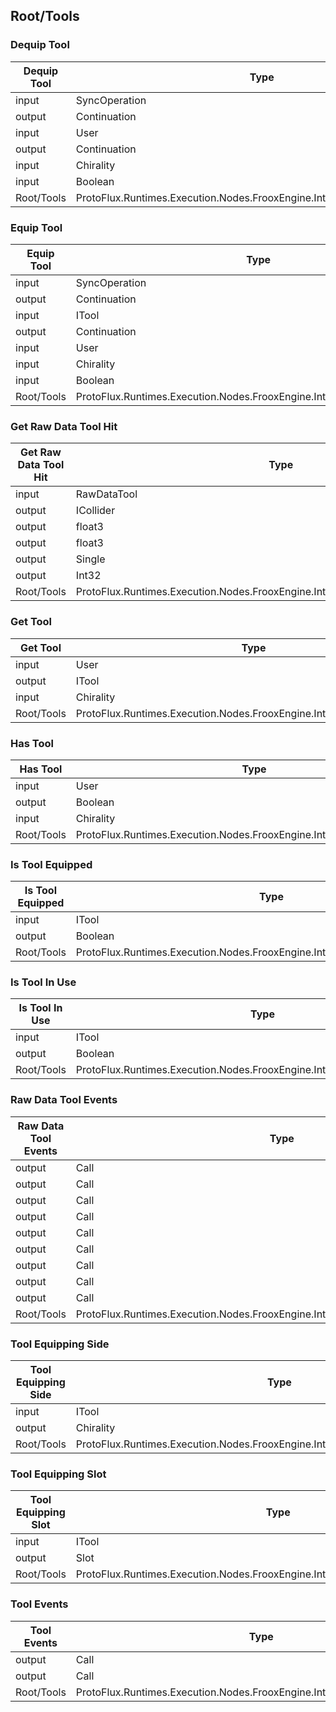 <!-----------------------------------------------------------------------+
 ! This file has been generated using a script. Do not edit it manually. !
 ! Edit the individual node pages instead.                               !
 +----------------------------------------------------------------------->

## Root/Tools

### Dequip Tool

<!-- ProtofluxNode:start -->
| Dequip Tool | Type | Label |
| --- | ---- | ----- |
| input | SyncOperation | * |
| output | Continuation | OnDequipped |
| input | User | User |
| output | Continuation | OnDequipFail |
| input | Chirality | Side |
| input | Boolean | PopOff |
| Root/Tools | ProtoFlux.Runtimes.Execution.Nodes.FrooxEngine.Interaction.Tools.DequipTool |  |
<!-- ProtofluxNode:end -->


### Equip Tool

<!-- ProtofluxNode:start -->
| Equip Tool | Type | Label |
| --- | ---- | ----- |
| input | SyncOperation | * |
| output | Continuation | OnEquipped |
| input | ITool | Tool |
| output | Continuation | OnEquipFail |
| input | User | User |
| input | Chirality | Side |
| input | Boolean | DequipExisting |
| Root/Tools | ProtoFlux.Runtimes.Execution.Nodes.FrooxEngine.Interaction.Tools.EquipTool |  |
<!-- ProtofluxNode:end -->


### Get Raw Data Tool Hit

<!-- ProtofluxNode:start -->
| Get Raw Data Tool Hit | Type | Label |
| --- | ---- | ----- |
| input | RawDataTool | Tool |
| output | ICollider | HitCollider |
| output | float3 | HitPoint |
| output | float3 | HitNormal |
| output | Single | HitDistance |
| output | Int32 | HitTriangleIndex |
| Root/Tools | ProtoFlux.Runtimes.Execution.Nodes.FrooxEngine.Interaction.Tools.GetRawDataToolHit |  |
<!-- ProtofluxNode:end -->


### Get Tool

<!-- ProtofluxNode:start -->
| Get Tool | Type | Label |
| --- | ---- | ----- |
| input | User | User |
| output | ITool | * |
| input | Chirality | Side |
| Root/Tools | ProtoFlux.Runtimes.Execution.Nodes.FrooxEngine.Interaction.Tools.GetTool |  |
<!-- ProtofluxNode:end -->


### Has Tool

<!-- ProtofluxNode:start -->
| Has Tool | Type | Label |
| --- | ---- | ----- |
| input | User | User |
| output | Boolean | * |
| input | Chirality | Side |
| Root/Tools | ProtoFlux.Runtimes.Execution.Nodes.FrooxEngine.Interaction.Tools.HasTool |  |
<!-- ProtofluxNode:end -->


### Is Tool Equipped

<!-- ProtofluxNode:start -->
| Is Tool Equipped | Type | Label |
| --- | ---- | ----- |
| input | ITool | Tool |
| output | Boolean | * |
| Root/Tools | ProtoFlux.Runtimes.Execution.Nodes.FrooxEngine.Interaction.Tools.IsToolEquipped |  |
<!-- ProtofluxNode:end -->


### Is Tool In Use

<!-- ProtofluxNode:start -->
| Is Tool In Use | Type | Label |
| --- | ---- | ----- |
| input | ITool | Tool |
| output | Boolean | * |
| Root/Tools | ProtoFlux.Runtimes.Execution.Nodes.FrooxEngine.Interaction.Tools.IsToolInUse |  |
<!-- ProtofluxNode:end -->


### Raw Data Tool Events

<!-- ProtofluxNode:start -->
| Raw Data Tool Events | Type | Label |
| --- | ---- | ----- |
| output | Call | Equipped |
| output | Call | Dequipped |
| output | Call | ToolUpdate |
| output | Call | PrimaryPressed |
| output | Call | PrimaryHeld |
| output | Call | PrimaryReleased |
| output | Call | SecondaryPressed |
| output | Call | SecondaryHeld |
| output | Call | SecondaryReleased |
| Root/Tools | ProtoFlux.Runtimes.Execution.Nodes.FrooxEngine.Interaction.Tools.RawDataToolEvents |  |
<!-- ProtofluxNode:end -->


### Tool Equipping Side

<!-- ProtofluxNode:start -->
| Tool Equipping Side | Type | Label |
| --- | ---- | ----- |
| input | ITool | Tool |
| output | Chirality | * |
| Root/Tools | ProtoFlux.Runtimes.Execution.Nodes.FrooxEngine.Interaction.Tools.ToolEquippingSide |  |
<!-- ProtofluxNode:end -->


### Tool Equipping Slot

<!-- ProtofluxNode:start -->
| Tool Equipping Slot | Type | Label |
| --- | ---- | ----- |
| input | ITool | Tool |
| output | Slot | * |
| Root/Tools | ProtoFlux.Runtimes.Execution.Nodes.FrooxEngine.Interaction.Tools.ToolEquippingSlot |  |
<!-- ProtofluxNode:end -->


### Tool Events

<!-- ProtofluxNode:start -->
| Tool Events | Type | Label |
| --- | ---- | ----- |
| output | Call | Equipped |
| output | Call | Dequipped |
| Root/Tools | ProtoFlux.Runtimes.Execution.Nodes.FrooxEngine.Interaction.Tools.ToolEvents |  |
<!-- ProtofluxNode:end -->


